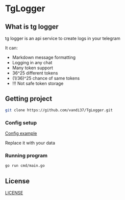 # TgLogger

## What is tg logger 

tg logger is an api service to create logs in your telegram 

It can: 

- Markdown message formatting
- Logging in any chat
- Many token support
- 36^25 different tokens 
- (1/36)^25 chance of same tokens
- !!! Not safe token storage

## Getting project

```bash
git clone https://github.com/vandi37/TgLogger.git
```

### Config setup

[Config example](/config/example.yaml)

Replace it with your data

### Running program

```bash
go run cmd/main.go
```

## License 

[LICENSE](LICENSE)